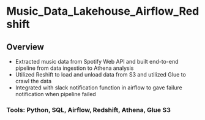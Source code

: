 # Music_Data_Lakehouse_Airflow_Redshift

## Overview
* Extracted music data from Spotify Web API and built end-to-end pipeline from data ingestion to Athena analysis
* Utilized Reshift to load and unload data from S3 and utilized Glue to crawl the data
* Integrated with slack notification function in airflow to gave failure notification when pipeline failed

### Tools: Python, SQL, Airflow, Redshift, Athena, Glue S3
